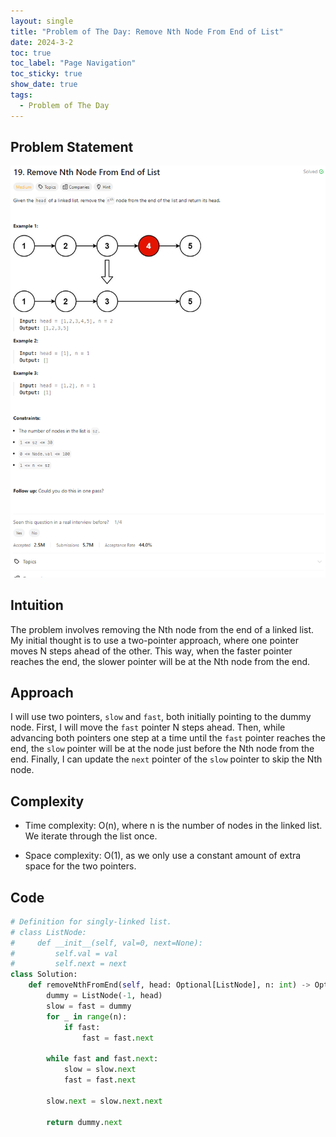 ```yaml
---
layout: single
title: "Problem of The Day: Remove Nth Node From End of List"
date: 2024-3-2
toc: true
toc_label: "Page Navigation"
toc_sticky: true
show_date: true
tags:
  - Problem of The Day
---
```


## Problem Statement

[![problem-19](/assets/images/problem-19.png)](/assets/images/problem-19.png)

## Intuition

The problem involves removing the Nth node from the end of a linked list. My initial thought is to use a two-pointer approach, where one pointer moves N steps ahead of the other. This way, when the faster pointer reaches the end, the slower pointer will be at the Nth node from the end.

## Approach

I will use two pointers, `slow` and `fast`, both initially pointing to the dummy node. First, I will move the `fast` pointer N steps ahead. Then, while advancing both pointers one step at a time until the `fast` pointer reaches the end, the `slow` pointer will be at the node just before the Nth node from the end. Finally, I can update the `next` pointer of the `slow` pointer to skip the Nth node.

## Complexity

- Time complexity:
  O(n), where n is the number of nodes in the linked list. We iterate through the list once.

- Space complexity:
  O(1), as we only use a constant amount of extra space for the two pointers.

## Code

```python
# Definition for singly-linked list.
# class ListNode:
#     def __init__(self, val=0, next=None):
#         self.val = val
#         self.next = next
class Solution:
    def removeNthFromEnd(self, head: Optional[ListNode], n: int) -> Optional[ListNode]:
        dummy = ListNode(-1, head)
        slow = fast = dummy
        for _ in range(n):
            if fast:
                fast = fast.next

        while fast and fast.next:
            slow = slow.next
            fast = fast.next

        slow.next = slow.next.next

        return dummy.next
```
